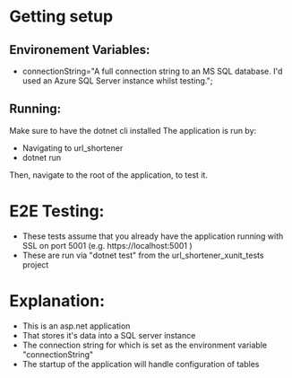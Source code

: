 # Getting setup

## Environement Variables:
* connectionString="A full connection string to an MS SQL database. I'd used an Azure SQL Server instance whilst testing.";

## Running:
Make sure to have the dotnet cli installed
The application is run by:
* Navigating to url_shortener
* dotnet run

Then, navigate to the root of the application, to test it.

# E2E Testing:
* These tests assume that you already have the application running with SSL on port 5001 (e.g. https://localhost:5001 )
* These are run via "dotnet test" from the url_shortener_xunit_tests project

# Explanation:
* This is an asp.net application
* That stores it's data into a SQL server instance
* The connection string for which is set as the environment variable "connectionString"
* The startup of the application will handle configuration of tables
